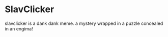 # SlavClicker
slavclicker is a dank dank meme. 
a mystery wrapped in a puzzle concealed in an engima!
